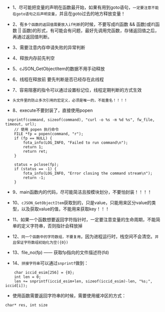 - 1、尽可能把变量的声明在函数最开始，如果有用到goto语句，`一定要注意不能在goto语句之后声明变量`，并且在goto过去的地方释放变量！

- 2、有`多个函数的返回值需要放入if判断`的时候，不要写成if(函数 && 函数)或if(函数 || 函数)的形式，有可能会有问题，最好先调用完函数，存储返回值之后，再通过返回值判断。

- 3、需要注意内存申请失败的异常判断

- 4、释放内存前先判空

- 5、cJSON_GetObjectItem的数据不用手动释放

- 6、线程在释放前 要先判断是否已经存在此线程

- 7、容易阻塞的指令可以通过设置标记位，线程定期判断的方式生效

- `头文件里的防止多次引用的宏定义，必须是唯一的，不能重名！！！！`

- 8、execute不要封装了，直接使用popen
```
 snprintf(command, sizeof(command), "curl -o %s -m %d %s", fw_file, timeout, url);
    // 使用 popen 执行命令
    FILE *fp = popen(command, "r");
    if (fp == NULL) {
        fota_info(LOG_INFO, "Failed to run command\n");
        return 1;
        return ret;
    }

    status = pclose(fp);
    if (status == -1) {
        fota_info(LOG_INFO, "Error closing the command stream\n");
        return -1;
    }
```

- 9、main函数内的代码，尽可能简洁且按模块划分，不要怕封装！！！！

- 10、`cJSON_GetObjectItem`获取到的，只是value，只能用来区分value的类型，以及获取value的值，不能用来获取key！！！

- 11、如果一个函数想要返回字符指针时，一定要注意变量的生命周期，不能简单的定义字符串，否则指针会释放掉

- 12、`同一个函数中的字符数组，不要复用`，因为进程运行时，栈空间不会清空。`并且保证字符数组初始化为空({0})`

- 13、file_no(fp) —— 获取fp指向的文件描述符(fd) 

- 14、`拼接字符串`可以通过`snprintf`做到：
```
    char iccid_esim[256] = {0};
    int len = 0;
    len += snprintf(iccid_esim+len, sizeof(iccid_esim)-len, "%s;", iccid[i]);
```

- 使用函数需要返回字符串的时候，需要使用缓冲区的方式：
```
char* res, int size
```